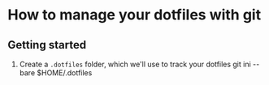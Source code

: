 # How to manage your dotfiles with git

## Getting started

1. Create a `.dotfiles` folder, which we'll use to track your dotfiles
    git ini --bare $HOME/.dotfiles

    
